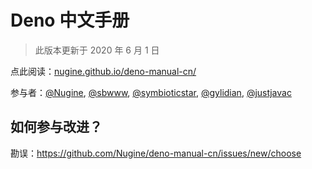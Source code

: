 # Deno 中文手册

> 此版本更新于 2020 年 6 月 1 日

点此阅读：[nugine.github.io/deno-manual-cn/](https://nugine.github.io/deno-manual-cn/)

参与者：[@Nugine](https://github.com/Nugine), [@sbwww](https://github.com/sbwww), [@symbioticstar](https://github.com/symbioticstar), [@gylidian](https://github.com/gylidian), [@justjavac](https://github.com/justjavac)

## 如何参与改进？

勘误：<https://github.com/Nugine/deno-manual-cn/issues/new/choose>
